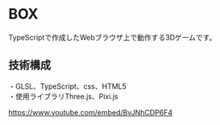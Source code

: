# BOX
TypeScriptで作成したWebブラウザ上で動作する3Dゲームです。

## 技術構成
・GLSL、TypeScript、css、HTML5  
・使用ライブラリThree.js、Pixi.js   


https://www.youtube.com/embed/BvJNhCDP6F4
